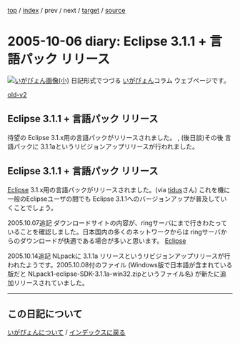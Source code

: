[top](https://igapyon.github.io/diary/) 
 / [index](https://igapyon.github.io/diary/2005/index.html) 
 / prev 
 / next 
 / [target](https://igapyon.github.io/diary/2005/ig051006.html) 
 / [source](https://github.com/igapyon/diary/blob/gh-pages/2005/ig051006.html.src.md) 

2005-10-06 diary: Eclipse 3.1.1 + 言語パック リリース
=====================================================================================================
[![いがぴょん画像(小)](https://igapyon.github.io/diary/images/iga200306s.jpg "いがぴょん")](https://igapyon.github.io/diary/memo/memoigapyon.html) 日記形式でつづる [いがぴょん](https://igapyon.github.io/diary/memo/memoigapyon.html)コラム ウェブページです。

[old-v2](ig051006-orig.html)

## Eclipse 3.1.1 + 言語パック リリース

待望の Eclipse 3.1.x用の言語パックがリリースされました。 , (後日談)その後 言語パックに 3.1.1aというリビジョンアップリリースが行われました。






## Eclipse 3.1.1 + 言語パック リリース


[Eclipse](http://www.igapyon.jp/igapyon/diary/keyword/eclipse.html) 3.1.x用の言語パックがリリースされました。(via [tidus](http://tidus.ultimania.org/diary/)さん)
これを機に 一般のEclipseユーザの間でも Eclipse 3.1.1へのバージョンアップが普及していくことでしょう。

2005.10.07追記 ダウンロードサイトの内容が、ringサーバにまで行きわたっていることを確認しました。日本国内の多くのネットワークからは ringサーバからのダウンロードが快適である場合が多いと思います。
[Eclipse](http://www.igapyon.jp/igapyon/diary/keyword/eclipse.html)


2005.10.14追記 NLpackに 3.1.1a リリースというリビジョンアップリリースが行われたようです。2005.10.08付のファイル (Windows版で日本語が含まれている版だと
NLpack1-eclipse-SDK-3.1.1a-win32.zipというファイル名) が新たに追加リリースされていました。


----------------------------------------------------------------------------------------------------

## この日記について
[いがぴょんについて](https://igapyon.github.io/diary/memo/memoigapyon.html) / [インデックスに戻る](https://igapyon.github.io/diary/idxall.html)
